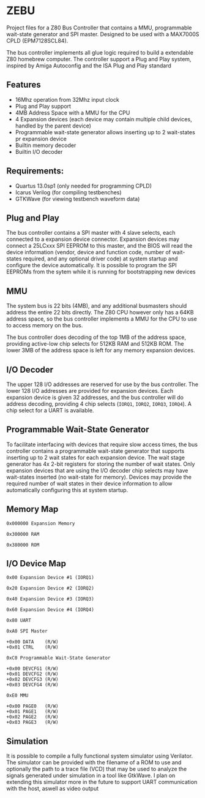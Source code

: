 ZEBU
===========================

Project files for a Z80 Bus Controller that contains a MMU, programmable wait-state generator and
SPI master. Designed to be used with a MAX7000S CPLD (EPM7128SCL84).

The bus controller implements all glue logic required to build a extendable Z80 homebrew computer.
The controller support a Plug and Play system, inspired by Amiga Autoconfig and the ISA Plug and Play standard

Features
---------------------
* 16Mhz operation from 32Mhz input clock
* Plug and Play support
* 4MB Address Space with a MMU for the CPU
* 4 Expansion devices (each device may contain multiple child devices, handled by the parent device)
* Programmable wait-state generator allows inserting up to 2 wait-states pr expansion device
* Builtin memory decoder
* Builtin I/O decoder


Requirements:
---------------------
* Quartus 13.0sp1 (only needed for programming CPLD)
* Icarus Verilog (for compiling testbenches)
* GTKWave (for viewing testbench waveform data)

Plug and Play
---------------------
The bus controller contains a SPI master with 4 slave selects, each connected to a expansion device connector. Expansion devices may connect a 25LCxxx SPI EEPROM to this master, and the BIOS will read the device information (vendor, device and function code, number of wait-states required, and any optional driver code) at system startup and configure the device automatically. It is possible to program the SPI EEPROMs from the sytem while it is running for bootstrapping new devices

MMU
---------------------
The system bus is 22 bits (4MB), and any additional busmasters
should address the entire 22 bits directly. The Z80 CPU however
only has a 64KB address space, so the bus controller implements
a MMU for the CPU to use to access memory on the bus.

The bus controller does decoding of the top 1MB of the address space, providing active-low chip selects for 512KB RAM and 512KB ROM. The lower 3MB of the address space is left for any
memory expansion devices.

I/O Decoder
---------------------
The upper 128 I/O addresses are reserved for use by the bus
controller. The lower 128 I/O addresses are provided for
expansion devices. Each expansion device is given 32 addresses,
and the bus controller will do address decoding, providing 4
chip selects (`IORQ1`, `IORQ2`, `IORQ3`, `IORQ4`). A chip select
for a UART is available.


Programmable Wait-State Generator
---------------------
To facilitate interfacing with devices that require slow access times, the bus controller contains a programmable wait-state generator that supports inserting up to 2 wait states for each expansion device. The wait stage generator has 4x 2-bit registers for storing the number of wait states. Only expansion devices that are using the I/O decoder chip selects may have wait-states inserted (no wait-state for memory). Devices may provide the required number of wait states in their device information to allow automatically configuring this at system startup.

Memory Map
---------------------
`0x000000 Expansion Memory`

`0x300000 RAM`

`0x380000 ROM`

I/O Device Map
---------------------
`0x00 Expansion Device #1 (IORQ1)`

`0x20 Expansion Device #2 (IORQ2)`

`0x40 Expansion Device #3 (IORQ3)`

`0x60 Expansion Device #4 (IORQ4)`

`0x80 UART`

`0xA0 SPI Master`

    +0x00 DATA    (R/W)
    +0x01 CTRL    (R/W)

`0xC0 Programmable Wait-State Generator`

    +0x00 DEVCFG1 (R/W)
    +0x01 DEVCFG2 (R/W)
    +0x02 DEVCFG3 (R/W)
    +0x03 DEVCFG4 (R/W)

`0xE0 MMU`

    +0x00 PAGE0   (R/W)
    +0x01 PAGE1   (R/W)
    +0x02 PAGE2   (R/W)
    +0x03 PAGE3   (R/W)

Simulation
-------------------------

It is possible to compile a fully functional system simulator using Verilator.
The simulator can be provided with the filename of a ROM to use and optionally
the path to a trace file (VCD) that may be used to analyze the signals generated
under simulation in a tool like GtkWave. I plan on extending this simulator
more in the future to support UART communication with the host, aswell
as video output